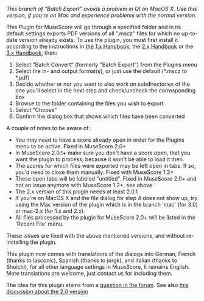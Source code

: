 <i>This branch of "Batch Export" avoids a problem in Qt on MacOS X. Use this version, if you're on Mac and experience problems with the normal version.</i>

This Plugin for MuseScore will go through a specified folder and in its default settings exports PDF versions of all ".mscz" files for which no up-to-date version already exists. To use the plugin, you must first install it according to the instructions in [the 1.x Handbook](http://musescore.org/node/10129), the [2.x Handbook](http://musescore.org/node/36051) or the [3.x Handbook](http://musescore.org/node/278601), then:

1. Select "Batch Convert" (formerly "Batch Export") from the Plugins menu
2. Select the in- and output format(s), or just use the default (\*.mscz to \*.pdf)
3. Decide whether or nor you want to also work on subdirectories of the one you'll select in the next step and check/uncheck the corresponding box
4. Browse to the folder containing the files you wish to export
5. Select "Choose"
6. Confirm the dialog box that shows which files have been converted

A couple of notes to be aware of:

- You may need to have a score already open in order for the Plugins menu to be active. Fixed in MuseScore 2.0+
- In MuseScore 2.0.1+ make sure you don't have a score open, that you want the plugin to process, because it won't be able to load it then.
- The scores for which files were exported may be left open in tabs. If so, you'd need to close them manually. Fixed with MuseScore 1.2+
- These open tabs will be labeled "untitled". Fixed in MuseScore 2.0+ and not an issue anymore with MuseScore 1.2+, see above
- The 2.x version of this plugin needs at least 2.0.1
- If you're on MacOS X and the file dialog for step 4 does not show up, try using the Mac version of the plugin which is in the branch 'mac' (for 3.0) or mac-2.x (for 1.x and 2.x).
- All files processed by the plugin for MuseScore 2.0+ will be listed in the 'Recent File' menu.

These issues are fixed with the above mentioned versions, and without re-installing the plugin.

This plugin now comes with translations of the dialogs into German, French (thanks to lasconic), Spanish (thanks to jorgk), and Italian (thanks to Shoichi), for all other language settings in MuseScore, it remains English. More translations are welcome, just contact us for including them.

The idea for this plugin stems from a [question in the forum](https://musescore.org/node/12452). See also [this discussion about the 2.0 version](https://musescore.org/node/55616)
